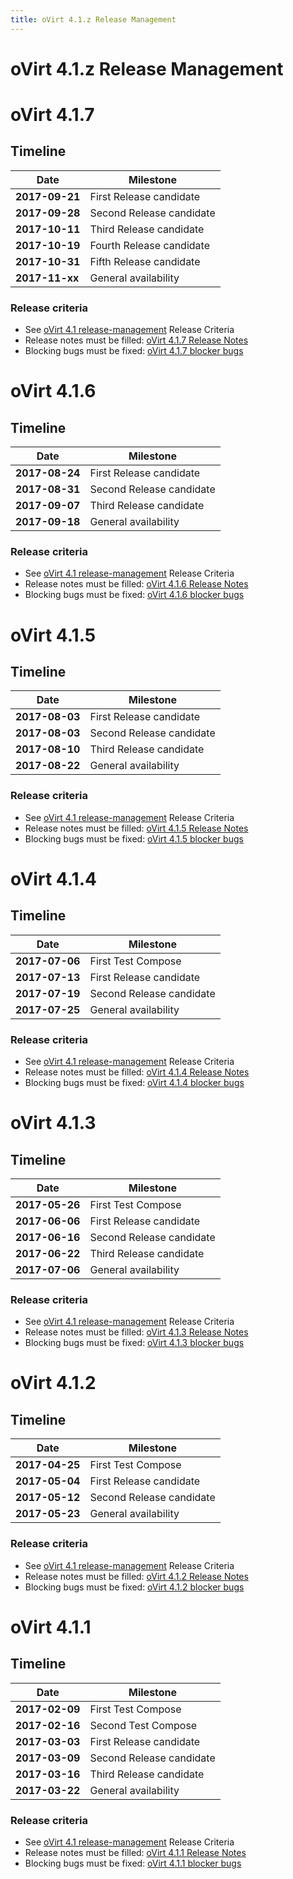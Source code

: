 ```yaml
---
title: oVirt 4.1.z Release Management
---
```


# oVirt 4.1.z Release Management

# oVirt 4.1.7

## Timeline

| Date           | Milestone                |
|----------------|--------------------------|
| **2017-09-21** | First Release candidate  |
| **2017-09-28** | Second Release candidate |
| **2017-10-11** | Third Release candidate  |
| **2017-10-19** | Fourth Release candidate |
| **2017-10-31** | Fifth Release candidate  |
| **2017-11-xx** | General availability     |

### Release criteria

*   See [oVirt 4.1 release-management](/develop/release-management/releases/4.1/release-management/) Release Criteria
*   Release notes must be filled: [oVirt 4.1.7 Release Notes](/release/4.1.7/)
*   Blocking bugs must be fixed: [oVirt 4.1.7 blocker bugs](https://bugzilla.redhat.com/buglist.cgi?classification=oVirt&f1=flagtypes.name&o1=substring&query_format=advanced&target_milestone=ovirt-4.1.7&v1=blocker)

# oVirt 4.1.6

## Timeline

| Date           | Milestone                |
|----------------|--------------------------|
| **2017-08-24** | First Release candidate  |
| **2017-08-31** | Second Release candidate |
| **2017-09-07** | Third Release candidate  |
| **2017-09-18** | General availability     |

### Release criteria

*   See [oVirt 4.1 release-management](/develop/release-management/releases/4.1/release-management/) Release Criteria
*   Release notes must be filled: [oVirt 4.1.6 Release Notes](/release/4.1.6/)
*   Blocking bugs must be fixed: [oVirt 4.1.6 blocker bugs](https://bugzilla.redhat.com/buglist.cgi?classification=oVirt&f1=flagtypes.name&o1=substring&query_format=advanced&target_milestone=ovirt-4.1.6&v1=blocker)

# oVirt 4.1.5

## Timeline

| Date           | Milestone                |
|----------------|--------------------------|
| **2017-08-03** | First Release candidate  |
| **2017-08-03** | Second Release candidate |
| **2017-08-10** | Third Release candidate  |
| **2017-08-22** | General availability     |

### Release criteria

*   See [oVirt 4.1 release-management](/develop/release-management/releases/4.1/release-management/) Release Criteria
*   Release notes must be filled: [oVirt 4.1.5 Release Notes](/release/4.1.5/)
*   Blocking bugs must be fixed: [oVirt 4.1.5 blocker bugs](https://bugzilla.redhat.com/buglist.cgi?classification=oVirt&f1=flagtypes.name&o1=substring&query_format=advanced&target_milestone=ovirt-4.1.5&v1=blocker)


# oVirt 4.1.4

## Timeline

| Date           | Milestone                |
|----------------|--------------------------|
| **2017-07-06** | First Test Compose       |
| **2017-07-13** | First Release candidate  |
| **2017-07-19** | Second Release candidate |
| **2017-07-25** | General availability     |

### Release criteria

*   See [oVirt 4.1 release-management](/develop/release-management/releases/4.1/release-management/) Release Criteria
*   Release notes must be filled: [oVirt 4.1.4 Release Notes](/release/4.1.4/)
*   Blocking bugs must be fixed: [oVirt 4.1.4 blocker bugs](https://bugzilla.redhat.com/buglist.cgi?classification=oVirt&f1=flagtypes.name&o1=substring&query_format=advanced&target_milestone=ovirt-4.1.4&v1=blocker)


# oVirt 4.1.3

## Timeline

| Date           | Milestone                |
|----------------|--------------------------|
| **2017-05-26** | First Test Compose       |
| **2017-06-06** | First Release candidate  |
| **2017-06-16** | Second Release candidate |
| **2017-06-22** | Third Release candidate  |
| **2017-07-06** | General availability     |

### Release criteria

*   See [oVirt 4.1 release-management](/develop/release-management/releases/4.1/release-management/) Release Criteria
*   Release notes must be filled: [oVirt 4.1.3 Release Notes](/release/4.1.3/)
*   Blocking bugs must be fixed: [oVirt 4.1.3 blocker bugs](https://bugzilla.redhat.com/buglist.cgi?classification=oVirt&f1=flagtypes.name&o1=substring&query_format=advanced&target_milestone=ovirt-4.1.3&v1=blocker)


# oVirt 4.1.2

## Timeline

| Date           | Milestone                |
|----------------|--------------------------|
| **2017-04-25** | First Test Compose       |
| **2017-05-04** | First Release candidate  |
| **2017-05-12** | Second Release candidate |
| **2017-05-23** | General availability     |

### Release criteria

*   See [oVirt 4.1 release-management](/develop/release-management/releases/4.1/release-management/) Release Criteria
*   Release notes must be filled: [oVirt 4.1.2 Release Notes](/release/4.1.2/)
*   Blocking bugs must be fixed: [oVirt 4.1.2 blocker bugs](https://bugzilla.redhat.com/buglist.cgi?classification=oVirt&f1=flagtypes.name&o1=substring&query_format=advanced&target_milestone=ovirt-4.1.2&v1=blocker)

# oVirt 4.1.1

## Timeline

| Date           | Milestone                |
|----------------|--------------------------|
| **2017-02-09** | First Test Compose       |
| **2017-02-16** | Second Test Compose      |
| **2017-03-03** | First Release candidate  |
| **2017-03-09** | Second Release candidate |
| **2017-03-16** | Third Release candidate  |
| **2017-03-22** | General availability     |

### Release criteria

*   See [oVirt 4.1 release-management](/develop/release-management/releases/4.1/release-management/) Release Criteria
*   Release notes must be filled: [oVirt 4.1.1 Release Notes](/release/4.1.1/)
*   Blocking bugs must be fixed: [oVirt 4.1.1 blocker bugs](https://bugzilla.redhat.com/buglist.cgi?classification=oVirt&f1=flagtypes.name&o1=substring&query_format=advanced&target_milestone=ovirt-4.1.1&v1=blocker)
